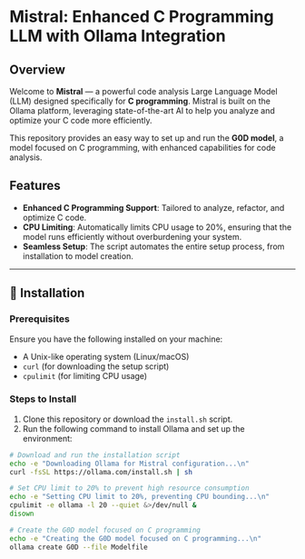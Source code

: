 # Mistral: Enhanced C Programming LLM with Ollama Integration

## Overview
Welcome to **Mistral** — a powerful code analysis Large Language Model (LLM) designed specifically for **C programming**. Mistral is built on the Ollama platform, leveraging state-of-the-art AI to help you analyze and optimize your C code more efficiently.

This repository provides an easy way to set up and run the **G0D model**, a model focused on C programming, with enhanced capabilities for code analysis.

## Features
- **Enhanced C Programming Support**: Tailored to analyze, refactor, and optimize C code.
- **CPU Limiting**: Automatically limits CPU usage to 20%, ensuring that the model runs efficiently without overburdening your system.
- **Seamless Setup**: The script automates the entire setup process, from installation to model creation.

---

## 🚀 Installation

### Prerequisites
Ensure you have the following installed on your machine:
- A Unix-like operating system (Linux/macOS)
- `curl` (for downloading the setup script)
- `cpulimit` (for limiting CPU usage)

### Steps to Install
1. Clone this repository or download the `install.sh` script.
2. Run the following command to install Ollama and set up the environment:

```bash
# Download and run the installation script
echo -e "Downloading Ollama for Mistral configuration...\n"
curl -fsSL https://ollama.com/install.sh | sh

# Set CPU limit to 20% to prevent high resource consumption
echo -e "Setting CPU limit to 20%, preventing CPU bounding...\n"
cpulimit -e ollama -l 20 --quiet &>/dev/null &
disown

# Create the G0D model focused on C programming
echo -e "Creating the G0D model focused on C programming...\n"
ollama create G0D --file Modelfile
